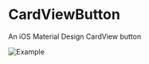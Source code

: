 # CardViewButton
An iOS Material Design CardView button 

![Example](http://bildr.no/image/QS9ITzg3.jpeg "Example")

